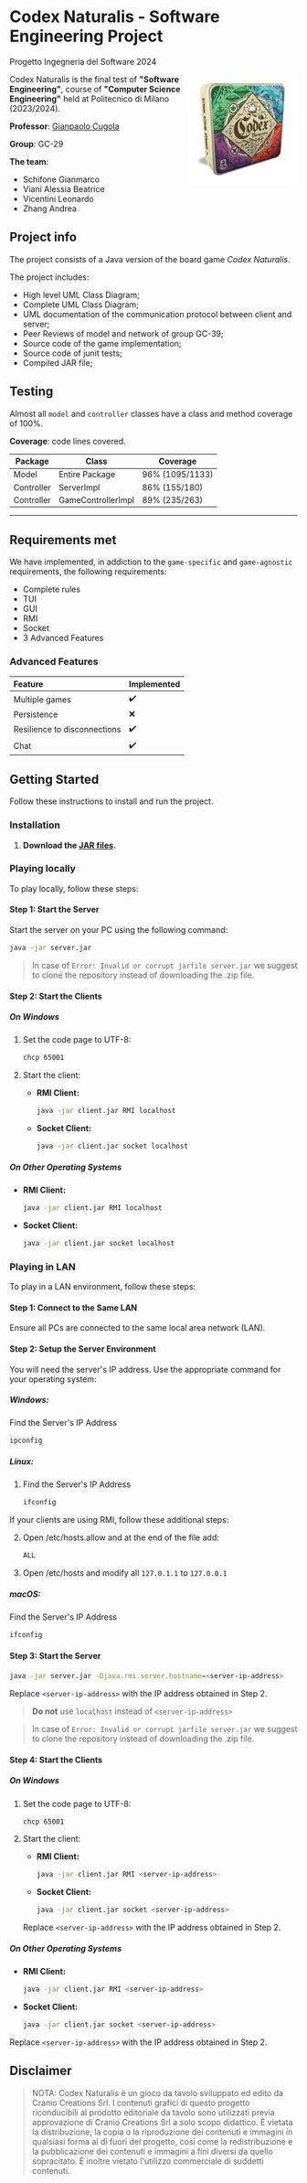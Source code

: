 # Codex Naturalis - Software Engineering Project
Progetto Ingegneria del Software 2024

<img src="src/main/resources/Codex_scatola.png" width=192px height=192px align="right"  alt="Codex Naturalis Logo"/>

Codex Naturalis is the final test of **"Software Engineering"**, course of **"Computer Science Engineering"**
held at Politecnico di Milano (2023/2024). <br />

**Professor**: [Gianpaolo Cugola](https://cugola.faculty.polimi.it/)

**Group**: GC-29

**The team**:
- Schifone Gianmarco
- Viani Alessia Beatrice
- Vicentini Leonardo
- Zhang Andrea

## Project info
The project consists of a Java version of the board game *Codex Naturalis*.

The project includes:
- High level UML Class Diagram;
- Complete UML Class Diagram;
- UML documentation of the communication protocol between client and server;
- Peer Reviews of model and network of group GC-39;
- Source code of the game implementation;
- Source code of junit tests;
- Compiled JAR file;

## Testing

Almost all `model` and `controller` classes have a class and method coverage of 100%.

**Coverage**: code lines covered.

| Package   | Class              | Coverage        |
|-----------|--------------------|-----------------|
| Model     | Entire Package     | 96% (1095/1133) |
| Controller | ServerImpl         | 86% (155/180)   |
| Controller | GameControllerImpl | 89% (235/263)   | 

---

## Requirements met
We have implemented, in addiction to the `game-specific` and `game-agnostic` requirements,  the following requirements:
- Complete rules
- TUI
- GUI
- RMI
- Socket
- 3 Advanced Features

### Advanced Features
| Feature                      | Implemented  |
|:-                            |:-            |
|Multiple games                |✔️            |
|Persistence                   |❌            |
|Resilience to disconnections  |✔️            |
|Chat                          |✔️            |









## Getting Started

Follow these instructions to install and run the project.

### Installation

1. **Download the [JAR files](https://github.com/leonardovicentini/ing-sw-2024-schifone-viani-vicentini-zhang/tree/master/deliverables/Jar%20files).**



### Playing locally

To play locally, follow these steps:

#### Step 1: Start the Server

Start the server on your PC using the following command:

```sh
java -jar server.jar
```

> In case of `Error: Invalid or corrupt jarfile server.jar` we suggest to clone the repository instead of downloading the .zip file.

#### Step 2: Start the Clients

##### On Windows

1. Set the code page to UTF-8:

    ```sh
    chcp 65001
    ```

2. Start the client:
   - **RMI Client:**
     ```sh
     java -jar client.jar RMI localhost
     ```
   - **Socket Client:**
     ```sh
     java -jar client.jar socket localhost
     ```

##### On Other Operating Systems

- **RMI Client:**
     ```sh
     java -jar client.jar RMI localhost
     ```

- **Socket Client:**
  ```sh
  java -jar client.jar socket localhost
  ```




### Playing in LAN

To play in a LAN environment, follow these steps:

#### Step 1: Connect to the Same LAN

Ensure all PCs are connected to the same local area network (LAN).


#### Step 2: Setup the Server Environment

You will need the server's IP address. Use the appropriate command for your operating system:

##### **Windows:**

Find the Server's IP Address

  ```sh
  ipconfig
  ```

##### **Linux:**

1. Find the Server's IP Address

    ```sh
    ifconfig
    ```

If your clients are using RMI, follow these additional steps:

  2. Open /etc/hosts.allow and at the end of the file add:

      ```sh
      ALL
      ```
	
  3. Open /etc/hosts and modify all `127.0.1.1` to `127.0.0.1`

##### **macOS:**

Find the Server's IP Address

  ```sh
  ifconfig
  ```

#### Step 3: Start the Server

```sh
java -jar server.jar -Djava.rmi.server.hostname=<server-ip-address>
```

Replace `<server-ip-address>` with the IP address obtained in Step 2.  
> **Do not** use `localhost` instead of `<server-ip-address>`

> In case of `Error: Invalid or corrupt jarfile server.jar` we suggest to clone the repository instead of downloading the .zip file.


#### Step 4: Start the Clients

##### On Windows

1. Set the code page to UTF-8:

    ```sh
    chcp 65001
    ```

2. Start the client:

   - **RMI Client:**
     ```sh
     java -jar client.jar RMI <server-ip-address>
     ```
   - **Socket Client:**
     ```sh
     java -jar client.jar socket <server-ip-address>
     ```

    Replace `<server-ip-address>` with the IP address obtained in Step 2.

##### On Other Operating Systems

- **RMI Client:**

  ```sh
  java -jar client.jar RMI <server-ip-address>
  ```

- **Socket Client:**

  ```sh
  java -jar client.jar socket <server-ip-address>
  ```

Replace `<server-ip-address>` with the IP address obtained in Step 2.

## Disclaimer
> NOTA: Codex Naturalis è un gioco da tavolo sviluppato ed edito da Cranio Creations Srl. I contenuti grafici di questo progetto riconducibili al prodotto editoriale da tavolo sono utilizzati previa approvazione di Cranio Creations Srl a solo scopo didattico. È vietata la distribuzione, la copia o la riproduzione dei contenuti e immagini in qualsiasi forma al di fuori del progetto, così come la redistribuzione e la pubblicazione dei contenuti e immagini a fini diversi da quello sopracitato. È inoltre vietato l'utilizzo commerciale di suddetti contenuti.